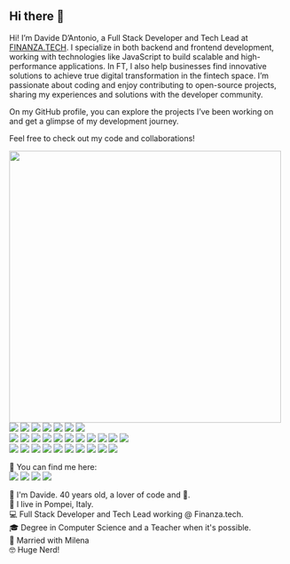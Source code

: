 ## Hi there 👋

Hi! I’m Davide D’Antonio, a Full Stack Developer and Tech Lead at [FINANZA.TECH](https://finanza.tech). I specialize in both backend and frontend development, working with technologies like JavaScript to build scalable and high-performance applications. 
In FT, I also help businesses find innovative solutions to achieve true digital transformation in the fintech space. I’m passionate about coding and enjoy contributing to open-source projects, sharing my experiences and solutions with the developer community.

On my GitHub profile, you can explore the projects I’ve been working on and get a glimpse of my development journey.

Feel free to check out my code and collaborations!

<div>
  <img align="left" width="490" src="https://github-readme-stats.vercel.app/api?username=davidedantonio&show_icons=true&show_owner=true&theme=tokyonight"/>
  <p>
    <img src="https://img.shields.io/badge/-Github-181717?style=flat-square&logo=GitHub&logoColor=white"/>
    <img src="https://img.shields.io/badge/-Git-F44D27?style=flat-square&logo=Git&logoColor=white"/>
    <img src="https://img.shields.io/badge/-Node.js-5FA04E?style=flat-square&logo=Node.js&logoColor=white" />
    <img src="https://img.shields.io/badge/-JavaScript-F7DF1E?style=flat-square&logo=JavaScript&logoColor=black" />
    <img src="https://img.shields.io/badge/-TypeScript-3178C6?style=flat-square&logo=TypeScript&logoColor=white" />
    <img src="https://img.shields.io/badge/-Yarn-2C8EBB?style=flat-square&logo=Yarn&logoColor=white" />
    <img src="https://img.shields.io/badge/-NPM-CB3837?style=flat-square&logo=NPM&logoColor=white"/><br />
    <img src="https://img.shields.io/badge/-Fastify-000000?style=flat-square&logo=Fastify&logoColor=white" />
    <img src="https://img.shields.io/badge/-MongoDB-47A248?style=flat-square&logo=MongoDB&logoColor=white" />
    <img src="https://img.shields.io/badge/-MySQL-F29111?style=flat-square&logo=MySQL&logoColor=white"/>  
    <img src="https://img.shields.io/badge/-Express-000000?style=flat-square&logo=Express&logoColor=white" />
    <img src="https://img.shields.io/badge/-Cypress-69D3A7?style=flat-square&logo=Cypress&logoColor=white" />
    <img src="https://img.shields.io/badge/-Biome-60A5FA?style=flat-square&logo=Biome&logoColor=white" />
    <img src="https://img.shields.io/badge/-Python-3776AB?style=flat-square&logo=Python&logoColor=white" />
    <img src="https://img.shields.io/badge/-Wezterm-4E49EE?style=flat-square&logo=Wezterm&logoColor=white" />
    <img src="https://img.shields.io/badge/-Neovim-57A143?style=flat-square&logo=Neovim&logoColor=white" />
    <img src="https://img.shields.io/badge/-Lazyvim-2E7DE9?style=flat-square&logo=Lazyvim&logoColor=white" />
    <img src="https://img.shields.io/badge/-GitHub%20Copilot-000000?style=flat-square&logo=GitHub%20Copilot&logoColor=white" /><br />
    <img src="https://img.shields.io/badge/-React-61DAFB?style=flat-square&logo=React&logoColor=black" />
    <img src="https://img.shields.io/badge/-HTML5-E34F26?style=flat-square&logo=HTML5&logoColor=white"/>
    <img src="https://img.shields.io/badge/-CSS3-1572B6?style=flat-square&logo=CSS3&logoColor=white" />
    <img src="https://img.shields.io/badge/-Sass-CC6699?style=flat-square&logo=Sass&logoColor=white" />
    <img src="https://img.shields.io/badge/-PostCSS-DD3A0A?style=flat-square&logo=PostCSS&logoColor=white" />
    <img src="https://img.shields.io/badge/-Storybook-FF4785?style=flat-square&logo=Storybook&logoColor=white"/>
    <img src="https://img.shields.io/badge/-WebPack-1C78C0?style=flat-square&logo=WebPack&logoColor=white"/>
    <img src="https://img.shields.io/badge/-ESLint-4B32C3?style=flat-square&logo=ESLint&logoColor=white"/>
    <img src="https://img.shields.io/badge/-Debian-A80030?style=flat-square&logo=Debian&logoColor=white" />
    <img src="https://img.shields.io/badge/-Insomnia-5849BE?style=flat-square&logo=Insomnia&logoColor=white"/>
  </p>
  <p>
  📣 You can find me here:<br/>
    <a href="mailto:davide.dantonio1984@gmail.com?subject=[GitHub] 🔥%Contact me&body=Hello%20Davide%2C%0A%0AI%20saw%20your%20Github%20profile ..."><img src="https://img.shields.io/badge/e‑mail-D14836.svg?style=for-the-badge&logo=GMail&logoColor=white"/></a>
    <a href="https://www.instagram.com/davidedantonio"><img src="https://img.shields.io/badge/instagram-E4405F.svg?style=for-the-badge&logo=instagram&logoColor=white"/></a>
    <a href="https://www.linkedin.com/in/davidedantonio"><img src="https://img.shields.io/badge/linkedin-0077B5.svg?style=for-the-badge&logo=linkedin&logoColor=white"/></a>
    <a href="https://twitter.com/davidedantonio"><img src="https://img.shields.io/badge/twitter-1DA1F2.svg?style=for-the-badge&logo=twitter&logoColor=white"/></a>
  </p>
  <p>
    🧔 I'm Davide. 40 years old, a lover of code and 🍺.<br/>
    💼 I live in Pompei, Italy.<br/>
    💻 Full Stack Developer and Tech Lead working @ Finanza.tech.<br/>
    🎓 Degree in Computer Science and a Teacher when it's possible.<br/>
    💑 Married with Milena<br/>
    🤓 Huge Nerd!<br/>
  </p>
</div>
<!--
**davidedantonio/davidedantonio** is a ✨ _special_ ✨ repository because its `README.md` (this file) appears on your GitHub profile.

Here are some ideas to get you started:

- 🔭 I’m currently working on ...
- 🌱 I’m currently learning Python
- 👯 I’m looking to collaborate on ...
- 🤔 I’m looking for help with ...
- 💬 Ask me about ...
- 📫 How to reach me: ...
- 😄 Pronouns: ...
- ⚡ Fun fact: ...
-->
